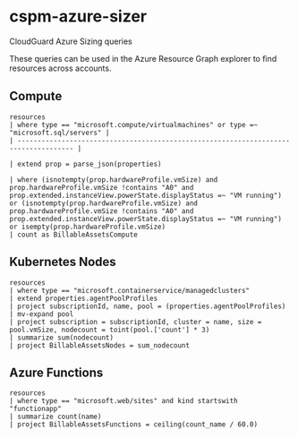 # cspm-azure-sizer
CloudGuard Azure Sizing queries

These queries can be used in the Azure Resource Graph explorer to find resources across accounts.

## Compute
```kql
resources
| where type == "microsoft.compute/virtualmachines" or type =~ "microsoft.sql/servers" |
| ------------------------------------------------------------------------------------ |

| extend prop = parse_json(properties)

| where (isnotempty(prop.hardwareProfile.vmSize) and prop.hardwareProfile.vmSize !contains "A0" and prop.extended.instanceView.powerState.displayStatus =~ "VM running") or (isnotempty(prop.hardwareProfile.vmSize) and prop.hardwareProfile.vmSize !contains "A0" and prop.extended.instanceView.powerState.displayStatus =~ "VM running")
or isempty(prop.hardwareProfile.vmSize)
| count as BillableAssetsCompute
```

## Kubernetes Nodes

```kql
resources
| where type == "microsoft.containerservice/managedclusters"
| extend properties.agentPoolProfiles
| project subscriptionId, name, pool = (properties.agentPoolProfiles)
| mv-expand pool
| project subscription = subscriptionId, cluster = name, size = pool.vmSize, nodecount = toint(pool.['count'] * 3)
| summarize sum(nodecount)
| project BillableAssetsNodes = sum_nodecount
```

## Azure Functions

```kql
resources
| where type == "microsoft.web/sites" and kind startswith "functionapp"
| summarize count(name)
| project BillableAssetsFunctions = ceiling(count_name / 60.0)
```

